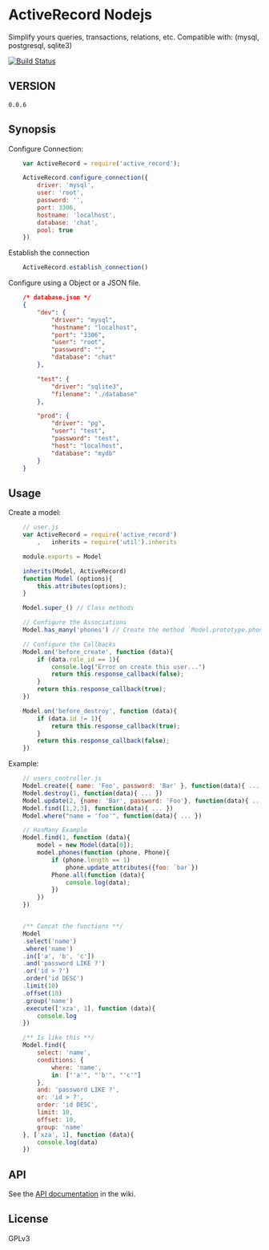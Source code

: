 # ActiveRecord Nodejs

Simplify yours queries, transactions, relations, etc.
Compatible with: (mysql, postgresql, sqlite3)

[![Build Status](https://travis-ci.org/3kg4kR/active_record.svg?branch=master)](https://travis-ci.org/3kg4kR/active_record)

## VERSION
	
	0.0.6

## Synopsis

Configure Connection:

```js
	var ActiveRecord = require('active_record');

	ActiveRecord.configure_connection({
		driver: 'mysql',
		user: 'root',
		password: '',
		port: 3306,
		hostname: 'localhost',
		database: 'chat',
		pool: true
	})
```

Establish the connection
```js
	ActiveRecord.establish_connection()
```

Configure using a Object or a JSON file.

```json
	/* database.json */
	{
	  	"dev": {
	    	"driver": "mysql",
		    "hostname": "localhost",
		    "port": "3306",
			"user": "root",
		    "password": "",
		    "database": "chat"
	  	},

	  	"test": {
		    "driver": "sqlite3",
		    "filename": "./database"
	  	},

	  	"prod": {
		    "driver": "pg",
		    "user": "test",
		    "password": "test",
		    "host": "localhost",
		    "database": "mydb"
	  	}
	}
```

## Usage

Create a model:

``` js
	// user.js
	var ActiveRecord = require('active_record')
		,	inherits = require('util').inherits

	module.exports = Model

	inherits(Model, ActiveRecord)
	function Model (options){
		this.attributes(options);
	}

	Model.super_() // Class methods

	// Configure the Associations
	Model.has_many('phones') // Create the method `Model.prototype.phones()`

	// Configure the Callbacks
	Model.on('before_create', function (data){
		if (data.role_id == 1){
			console.log("Error on create this user...")
			return this.response_callback(false);
		}	
		return this.response_callback(true);
	})

	Model.on('before_destroy', function (data){
		if (data.id != 1){
			return this.response_callback(true);
		}	
		return this.response_callback(false);
	})
```

Example:
``` js
	// users_controller.js
	Model.create({ name: 'Foo', password: 'Bar' }, function(data){ ... })
	Model.destroy(1, function(data){ ... })
	Model.update(2, {name: 'Bar', password: 'Foo'}, function(data){ ... })	
	Model.find([1,2,3], function(data){ ... })
	Model.where("name = 'foo'", function(data){ ... })

	// HasMany Example
	Model.find(1, function (data){
		model = new Model(data[0]);
		model.phones(function (phone, Phone){
			if (phone.length == 1)
				phone.update_attributes({foo: `bar`})
			Phone.all(function (data){
				console.log(data);
			})	
		})	
	})


	/** Concat the functions **/
	Model
	.select('name')
	.where('name')
	.in(['a', 'b', 'c'])
	.and('password LIKE ?')
	.or('id > ?')
	.order('id DESC')
	.limit(10)
	.offset(10)
	.group('name')
	.execute(['xza', 1], function (data){
		console.log
	})

	/** Is like this **/
	Model.find({
		select: 'name',
		conditions: {
			where: 'name',
			in: ["'a'", "'b'", "'c'"]
		},
		and: 'password LIKE ?',
		or: 'id > ?',
		order: 'id DESC',
		limit: 10,
		offset: 10,
		group: 'name'
	}, ['xza', 1], function (data){
		console.log(data)
	})
``` 

## API

See the [API documentation](https://github.com/3kg4kR/active_record/wiki) in the wiki. 

## License

GPLv3